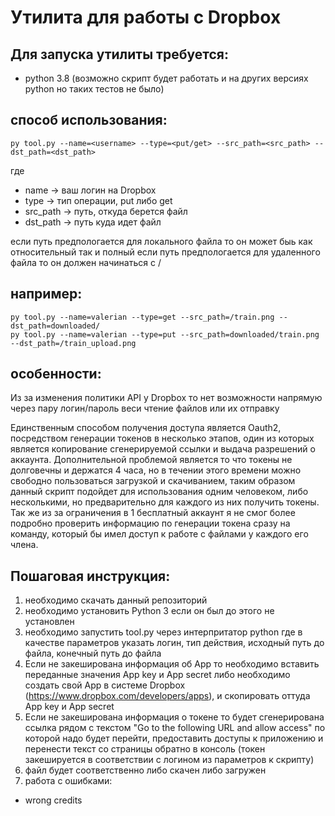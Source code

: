 # Утилита для работы с Dropbox

## Для запуска утилиты требуется:
- python 3.8 (возможно скрипт будет работать и на других версиях python но таких тестов не было)


## способ использования:
```
py tool.py --name=<username> --type=<put/get> --src_path=<src_path> --dst_path=<dst_path>
```

где
- name -> ваш логин на Dropbox
- type -> тип операции, put либо get
- src_path -> путь, откуда берется файл
- dst_path -> путь куда идет файл

если путь предпологается для локального файла то он может быь как относительный так и полный
если путь предпологается для удаленного файла то он должен начинаться с /

## например:
```
py tool.py --name=valerian --type=get --src_path=/train.png --dst_path=downloaded/
py tool.py --name=valerian --type=put --src_path=downloaded/train.png --dst_path=/train_upload.png
```

## особенности:
Из за изменения политики API у Dropbox то нет возможности напрямую через пару логин/пароль веси чтение файлов или их отправку

Единственным способом получения доступа является Oauth2, посредством генерации токенов в несколько этапов, один из которых является копирование сгенерируемой ссылки и выдача разрешений о аккаунта. Дополнительной проблемой является то что токены не долговечны и держатся 4 часа,
но в течении этого времени можно свободно пользоваться загрузкой и скачиванием, таким образом данный скрипт подойдет для использования одним человеком, либо несколькими, но предварительно для каждого из них получить токены. Так же из за ограничения в 1 бесплатный аккаунт я не смог более подробно
проверить информацию по генерации токена сразу на команду, который бы имел доступ к работе с файлами у каждого его члена.

## Пошаговая инструкция:
1. необходимо скачать данный репозиторий
2. необходимо установить Python 3 если он был до этого не установлен
3. необходимо запустить tool.py через интерпритатор python где в качестве параметров указать логин, тип действия, исходный путь до файла, конечный путь до файла
4. Если не закеширована информация об App то необходимо вставить переданные значения App key и App secret 
либо необходимо создать свой App в системе Dropbox (https://www.dropbox.com/developers/apps), и скопировать оттуда App key и App secret
5. Если не закеширована информация о токене то будет сгенерирована ссылка рядом с текстом "Go to the following URL and allow access" по которой надо будет перейти, предоставить доступы к приложению и перенести текст со страницы обратно в консоль (токен закешируется в соответствии с логином из параметров к скрипту)
6. файл будет соответственно либо скачен либо загружен
7. работа с ошибками:
  - wrong credits